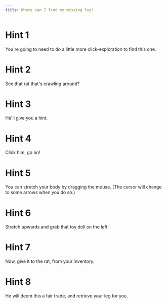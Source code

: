 ```yaml
---
title: Where can I find my missing leg?
---
```

# Hint 1
You're going to need to do a little more click-exploration to find this one.

# Hint 2
See that rat that's crawling around?

# Hint 3
He'll give you a hint.

# Hint 4
Click him, go on!

# Hint 5
You can stretch your body by dragging the mouse. (The cursor will change to some arrows when you do so.)

# Hint 6
Stretch upwards and grab that toy doll on the left.

# Hint 7
Now, give it to the rat, from your inventory.

# Hint 8
He will deem this a fair trade, and retrieve your leg for you.

